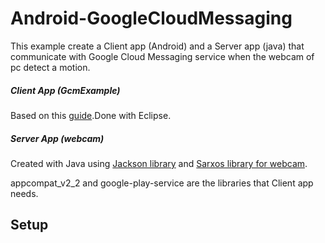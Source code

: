 Android-GoogleCloudMessaging
============================
This example create a Client app (Android) and a Server app (java) that communicate with Google Cloud Messaging service when the webcam of pc detect a motion.

##### Client App (GcmExample)
Based on this [guide](http://developer.android.com/google/gcm/index.html).Done with Eclipse.


##### Server App (webcam)
Created with Java using [Jackson library](http://jackson.codehaus.org/) and [Sarxos library for webcam](https://github.com/sarxos/webcam-capture).


appcompat_v2_2 and google-play-service are the libraries that Client app needs.

## Setup



